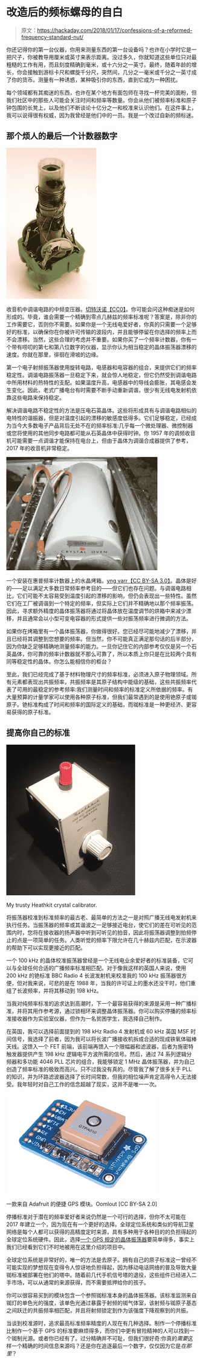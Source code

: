 # 改造后的频标螺母的自白

> 原文：<https://hackaday.com/2018/01/17/confessions-of-a-reformed-frequency-standard-nut/>

你还记得你的第一台仪器，你用来测量东西的第一台设备吗？也许在小学时它是一把尺子，你被教导用厘米或英寸来表示距离。没过多久，你就知道这些单位只对最粗糙的工作有用，而且刻度精确到毫米，或十六分之一英寸。最终，随着年龄的增长，你会接触到游标卡尺和螺旋千分尺，突然间，几分之一毫米或千分之一英寸成了你的货币。测量有一种诱惑，某种吸引你的东西，直到它成为一种困扰。

每个领域都有其痴迷的东西，也许在某个地方有面包师在寻找一杯完美的面粉，但我们社区中的那些人可能会关注时间和频率等数量。你会从他们被频率标准和原子钟包围的长凳上，以及他们不断谈论十亿分之一和校准来认识他们。在这件事上，我可以说得很有权威，因为我曾经是他们中的一员。我是一个改过自新的频标迷。

## 那个烦人的最后一个计数器数字

[![Tuned circuits in a radio IF transformer. Chetvorno [CC0].](img/c6a52ddd049ed1cc46de03deea1017ef.png)](https://hackaday.com/wp-content/uploads/2017/12/357px-if_transformer.jpg) 

收音机中调谐电路的中频变压器。[切特沃诺【CC0】](https://commons.wikimedia.org/wiki/File:IF_transformer.JPG)。你可能会问这种痴迷是如何形成的。毕竟，谁会需要一个精确到零点几赫兹的频率标准呢？答案是，除非你的工作需要它，否则你不需要。如果你是一个无线电爱好者，你真的只需要一个足够好的标准，以确保你在你被许可传输的波段内，并且能够停留在你选择的频率上而不会漂移。当然，这些合理的考虑并不重要。如果你买了一个频率计数器，你有一个带有唠叨的第七和第八位数字的仪器，显示你认为相当稳定的晶体振荡器漂移的速度。你就在那里，徘徊在滑坡的边缘。

第一个电子射频振荡器使用旋转电路，电感器和电容器的组合，来提供它们的频率稳定性。调谐电路振荡器一旦稳定下来，就会惊人地稳定，但它仍然受到调谐电路中所用材料的热特性的支配。如果温度升高，电感器中的导线会膨胀，其电感会发生变化。因此，老式广播电台有时需要不断手动重新调谐，很少有无线电发射机依靠这些电路来保持稳定。

解决调谐电路不稳定性的方法是压电石英晶体。这些将形成具有与调谐电路相似的电特性的谐振器，但是对温度引起的漂移的敏感度低得多。它们足够稳定，已经成为当今大多数电子产品背后无处不在的频率标准:几乎每一个微处理器、微控制器或您将使用的其他同步电路都可能从石英晶体中获得时钟。你 1957 年的调频收音机可能需要一点调谐才能保持在电台上，但由于晶体为调谐合成器提供了参考，2017 年的收音机非常稳定。

[![A crystal oven installed in a Hewlett-Packard frequency counter. Yngvarr [CC BY-SA 3.0].](img/aaaf05ff54b195d119fdf2d022b07426.png)](https://hackaday.com/wp-content/uploads/2017/12/hp_counter_0xco.jpg) 

一个安装在惠普频率计数器上的水晶烤箱。[yng varr【CC BY-SA 3.0】](https://commons.wikimedia.org/wiki/File:HP_Counter_0XCO.jpg)。晶体是好的——足以满足大多数日常频率参考目的——但它们也存在问题。与调谐电路相比，它们可能不太容易受到温度引起的漂移的影响，但仍会表现出一些特性。虽然它们在工厂被调谐到一个特定的频率，但实际上它们并不精确地以那个频率振荡。因此，寻求额外精度的晶体振荡器将通过将晶体放在温度调节的烘箱中来减少漂移，并且通常会以小型可变电容器的形式提供一些对振荡频率进行微调的方法。

如果你在烤箱里有一个晶体振荡器，你做得很好。您已经尽可能地减少了漂移，并且已经将其调整到您想要的频率。但当然，你不可能真正满足那句话的后半部分，因为你缺乏足够精确地测量频率的能力。一旦你记住它的内部参考仅仅是另一个石英晶体，你可靠的频率计数器就不那么可靠了，所以本质上你只是在比较两个具有同等稳定性的晶体。你怎么能相信你的柜台？

至此，我们已经完成了基于材料物理尺寸的频率标准，必须进入原子物理领域。所有元素都表现出共振频率，共振频率是其原子结构中能级的基础，这些共振频率代表了可用的最稳定的参考频率:我们测量时间和频率的标准定义所依据的频率。有大量预算的计量学家可以使用各种原子标准，但我们最常遇到的是使用铯原子或铷原子。铯标准构成了时间和频率的国际定义的基础，而铷标准是一种更经济、更容易获得的原子标准。

## 提高你自己的标准

[![My trusty Heathkit crystal calibrator.](img/638d60a4ea5d435af2d4200dcfe96991.png)](https://hackaday.com/wp-content/uploads/2017/12/crystal-calibrator.jpg)

My trusty Heathkit crystal calibrator.

将振荡器校准到标准频率的最古老、最简单的方法之一是对照广播无线电发射机来执行任务。当振荡器的频率或其谐波之一足够接近电台，使它们的差在可听见的范围内时，您将在接收器的扬声器中听到可听见的拍音，因此将振荡器调整到拍频停止的点是一项简单的任务。人类听觉的频率下限允许在几十赫兹内匹配，在示波器的帮助下可以实现更接近的匹配。

一个 100 kHz 的晶体校准振荡器曾经是一个无线电业余爱好者的标准装备，它可以与全球任何合适的广播频率标准相匹配。对于像我这样的英国人来说，使用 200 kHz 的铯标准 BBC Radio 4 长波发射机来校准我的 100 kHz 振荡器很方便，但对我来说，可悲的是在 1988 年，当我的许可证上的墨水还没干时，他们重组了长波频率，并将其移动到 198 kHz。

当我对纯频率标准的追求达到高潮时，下一个最容易获得的来源是采用一种广播标准，并将其用作参考源，通过锁相环来调整晶体振荡器。你可以购买停播的频率标准接收器作为实验室仪器，但作为一名贫困学生，我选择自己制作。

在英国，我可以选择前面提到的 198 kHz Radio 4 发射机或 60 kHz 英国 MSF 时间信号，我选择了前者，因为我可以将长波广播接收机拆成合适的现成铁氧体磁棒天线。这馈入一个 FET 前端，该前端再馈入一个限幅器和滤波器，后者为施密特触发器提供产生 198 kHz 逻辑电平方波所需的信号。然后，通过 74 系列逻辑分频器和多功能 4046 PLL 芯片的组合，我能够锁定 1 MHz 晶体振荡器，并为自己创造了频率标准的极致而高兴。只不过我没有真的。尽管我了解了很多关于 PLL 的知识，并为环路滤波器选择了长时间常数，但我的相位噪声肯定高得令人无法接受。我年轻时对自己工作的信念超越了现实，这并不是唯一一次。

[![A handy GPS module from Adafruit. Oomlout [CC BY-SA 2.0]](img/ca76fedfaee45377a5d40a8e6fdd2bea.png)](https://hackaday.com/wp-content/uploads/2017/12/1024px-adafruit_gps_module_breakout.jpg) 

一款来自 Adafruit 的便捷 GPS 模块。Oomlout [CC BY-SA 2.0]

停播标准对于潜在的频率爱好者来说仍然是一个可行的选择，但你不太可能在 2017 年建立一个，因为现在有一个更好的选择。全球定位系统和类似的导航卫星网络是每个人都可以获得的高精度定时来源，具有多种用于各种目的的负担得起的全球定位系统硬件。因此，选择[一个 GPS 规定的晶体振荡器](http://electronics-diy.com/electronic_schematic.php?id=941)要简单得多，事实上我们已经看到它们不时地被用在这里介绍的项目中。

全球定位系统是非常好的，唯一的方法是去原子。拥有自己的原子标准这一曾经不可能实现的梦想现在变得令人惊讶地负担得起，因为移动电话网络的普及导致大量铷标准被部署在他们的塔中。随着前几代手机信号塔的退役，这些组件已经进入二手市场，可以从通常的来源获得，而不需要抵押给你的孩子。

你可以很容易买到的模块包含一个参照铷标准本身的晶体振荡器。该标准监测来自铷灯的单色光的强度，该单色光通过暴露于射频的铷气体室，该射频与铷原子基态之间跃迁的共振频率相匹配，并且将射频锁定到作为该强度下降观察到的共振。

当谈到校准源时，追求最高标准频率精度的人现在有几种选择。制作一个停播标准比制作一个基于 GPS 的标准要麻烦得多，而你们中更有冒险精神的人可以找到一个铷制光源。或者你已经有了。过分精确并不可耻，但我们很好奇:你真的*需要*这样一个精确的时间信息来源吗？还是你在追逐最后一个数字，仅仅因为它是*在那里*？